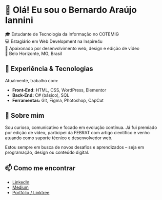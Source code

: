 # 👋 Olá! Eu sou o Bernardo Araújo Iannini

🎓 Estudante de Tecnologia da Informação no COTEMIG  
💻 Estagiário em Web Development na Inspire4u  
🚀 Apaixonado por desenvolvimento web, design e edição de vídeo  
📍 Belo Horizonte, MG, Brasil


## 💼 Experiência & Tecnologias

Atualmente, trabalho com:

- **Front-End:** HTML, CSS, WordPress, Elementor
- **Back-End:** C# (básico), SQL
- **Ferramentas:** Git, Figma, Photoshop, CapCut

## 🌟 Sobre mim

Sou curioso, comunicativo e focado em evolução contínua. Já fui premiado por edição de vídeo, participei da FEBRAT com artigo científico e venho atuando como suporte técnico e desenvolvedor web.

Estou sempre em busca de novos desafios e aprendizados – seja em programação, design ou conteúdo digital.


## 📫 Como me encontrar

- [LinkedIn](https://linkedin.com/in/bernardo-iannini)
- [Medium](https://medium.com/@bernardoiannini)
- [Portfólio / Linktree](https://linktr.ee/bernardoiannini)
